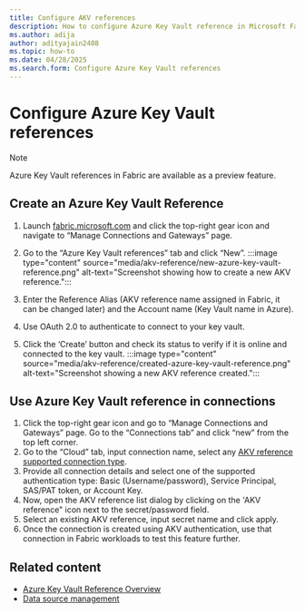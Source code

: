 ```yaml
---
title: Configure AKV references
description: How to configure Azure Key Vault reference in Microsoft Fabric
ms.author: adija
author: adityajain2408
ms.topic: how-to
ms.date: 04/28/2025
ms.search.form: Configure Azure Key Vault references
---
```

# Configure Azure Key Vault references
>[!NOTE]
>Azure Key Vault references in Fabric are available as a preview feature.

## Create an Azure Key Vault Reference

1. Launch [fabric.microsoft.com](https://app.fabric.microsoft.com/) and click the top-right gear icon and navigate to “Manage Connections and Gateways” page. 
2. Go to the “Azure Key Vault references” tab and click “New”.
    :::image type="content" source="media/akv-reference/new-azure-key-vault-reference.png" alt-text="Screenshot showing how to create a new AKV reference.":::

3. Enter the Reference Alias (AKV reference name assigned in Fabric, it can be changed later) and the Account name (Key Vault name in Azure).
4. Use OAuth 2.0 to authenticate to connect to your key vault.
5. Click the ‘Create’ button and check its status to verify if it is online and connected to the key vault.
    :::image type="content" source="media/akv-reference/created-azure-key-vault-reference.png" alt-text="Screenshot showing a new AKV reference created.":::

## Use Azure Key Vault reference in connections
1. Click the top-right gear icon and go to “Manage Connections and Gateways” page. Go to the “Connections tab” and click “new” from the top left corner.   
2. Go to the “Cloud” tab, input connection name, select any [AKV reference supported connection type](../data-factory/azure-key-vault-reference-overview.md). 
3. Provide all connection details and select one of the supported authentication type: Basic (Username/password), Service Principal, SAS/PAT token, or Account Key.
4. Now, open the AKV reference list dialog by clicking on the 'AKV reference" icon next to the secret/password field.
5. Select an existing AKV reference, input secret name and click apply.
6. Once the connection is created using AKV authentication, use that connection in Fabric workloads to test this feature further. 

## Related content
- [Azure Key Vault Reference Overview](../data-factory/azure-key-vault-reference-overview.md)
- [Data source management](data-source-management.md)
